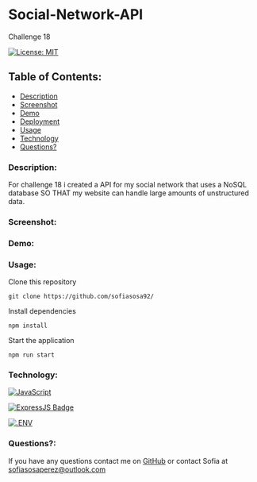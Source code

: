 # Social-Network-API
Challenge 18

[![License: MIT](https://img.shields.io/badge/License-MIT-yellow.svg)](https://opensource.org/licenses/MIT)

## Table of Contents:
    
* [Description](#Description)
* [Screenshot](#Screenshot)
* [Demo](#Demo)
* [Deployment](#Link)
* [Usage](#Usage)
* [Technology](#Technology)
* [Questions?](#Questions)

### Description:
For challenge 18 i created a API for my social network that uses a NoSQL database
SO THAT my website can handle large amounts of unstructured data.

<!-- This project uses the Node.js and Express web framework. -->


### Screenshot:

### Demo:

### Usage:

Clone this repository

 ```git clone https://github.com/sofiasosa92/```

Install dependencies

```npm install```

Start the application

```npm run start ```

### Technology:

[![JavaScript](https://img.shields.io/badge/JavaScript-323330?style=for-the-badge&logo=javascript&logoColor=F7DF1E)](https://www.javascript.com/)


[![ExpressJS Badge](https://img.shields.io/badge/-Express.JS-ff781f?style=for-the-badge&labelColor=black&logo=express&logoColor=FF781F)](#)

[![.ENV](https://img.shields.io/badge/.ENV-000000?style=for-the-badge&logo=.env&logoColor=F7DF1E)](https://www.dotenv.org/)

### Questions?:
If you have any questions contact me on [GitHub](https://github.com/sofiasosa92) or contact 
Sofia  at sofiasosaperez@outlook.com  
